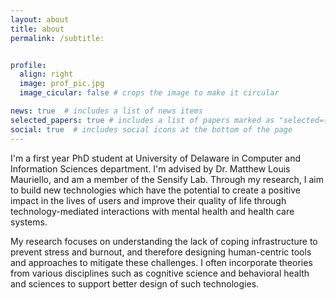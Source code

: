 ```yaml
---
layout: about
title: about
permalink: /subtitle: 


profile:
  align: right
  image: prof_pic.jpg
  image_cicular: false # crops the image to make it circular

news: true  # includes a list of news items
selected_papers: true # includes a list of papers marked as "selected={true}"
social: true  # includes social icons at the bottom of the page
---
```


I'm a first year PhD student at University of Delaware in Computer and Information Sciences department. I'm advised by
Dr. Matthew Louis Mauriello, and am a member of the Sensify Lab. Through my research, I aim to build new technologies which have the potential to create a positive impact in the lives of users and improve their quality of life through technology-mediated interactions with mental health and health care systems.

My research focuses on understanding the lack of coping infrastructure to prevent stress and burnout, and therefore designing human-centric tools and approaches to mitigate these challenges. I often incorporate theories from various disciplines such as cognitive science and behavioral health and sciences to support better design of such technologies.
